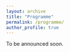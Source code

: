 ```yaml
---
layout: archive
title: "Programme"
permalink: /programme/
author_profile: true
---
```


To be announced soon.